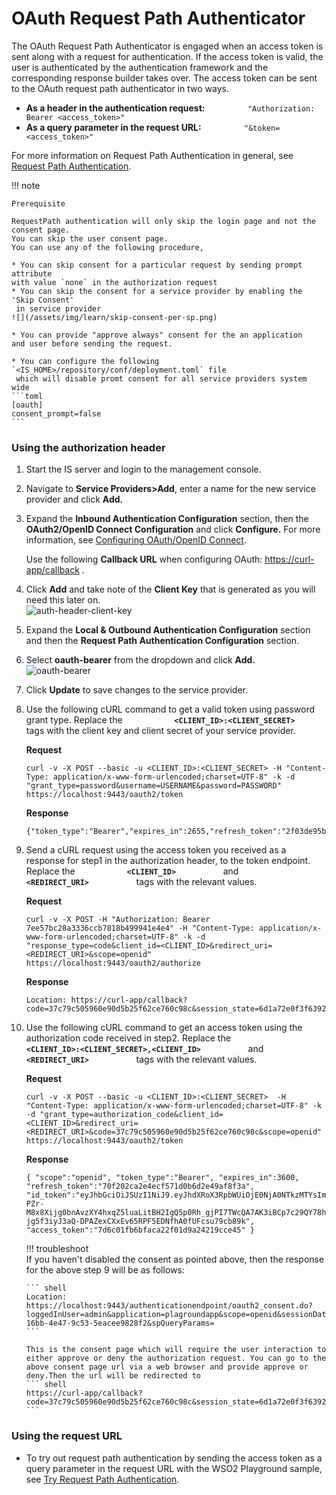 # OAuth Request Path Authenticator

The OAuth Request Path Authenticator is engaged when an access token is
sent along with a request for authentication. If the access token is
valid, the user is authenticated by the authentication framework and the
corresponding response builder takes over. The access token can be sent
to the OAuth request path authenticator in two ways.

-   **As a header in the authentication request:**
    `          "Authorization: Bearer <access_token>"         `
-   **As a query parameter in the request URL:**
    `          "&token=<access_token>"         `

For more information on Request Path Authentication in general, see
[Request Path Authentication](../../learn/request-path-authentication).

!!! note
    
    Prerequisite
    
    RequestPath authentication will only skip the login page and not the consent page.
    You can skip the user consent page. 
    You can use any of the following procedure,
    
    * You can skip consent for a particular request by sending prompt attribute 
    with value `none` in the authorization request
    * You can skip the consent for a service provider by enabling the 'Skip Consent'
     in service provider
    ![](/assets/img/learn/skip-consent-per-sp.png)

    * You can provide "approve always" consent for the an application
    and user before sending the request.
    
    * You can configure the following `<IS_HOME>/repository/conf/deployment.toml` file
     which will disable promt consent for all service providers system wide
    ```toml
    [oauth]
    consent_prompt=false
    ```
    
### Using the authorization header

1.  Start the IS server and login to the management console.
2.  Navigate to **Service Providers\>Add**, enter a name for the new
    service provider and click **Add.**
3.  Expand the **Inbound Authentication Configuration** section, then
    the **OAuth2/OpenID Connect Configuration** and click **Configure.**
    For more information, see [Configuring OAuth/OpenID
    Connect](../../learn/configuring-oauth2-openid-connect-single-sign-on).

    Use the following **Callback URL** when configuring OAuth:
    [https://curl-app/callback](https://www.google.com/url?q=https%3A%2F%2Fcurl-app%2Fcallback&sa=D&sntz=1&usg=AFQjCNFg_ALm4TWPOaAI9WC2YYeVsjmcZA)
    .

4.  Click **Add** and take note of the **Client Key** that is generated
    as you will need this later on.  
    ![auth-header-client-key](../assets/img/using-wso2-identity-server/auth-header-client-key.png)
5.  Expand the **Local & Outbound Authentication Configuration** section
    and then the **Request Path Authentication Configuration** section.
6.  Select **oauth-bearer** from the dropdown and click **Add.**  
    ![oauth-bearer](../assets/img/using-wso2-identity-server/oauth-bearer.png)
7.  Click **Update** to save changes to the service provider.

8.  Use the following cURL command to get a valid token using password
    grant type. Replace the
    **`            <CLIENT_ID>:<CLIENT_SECRET>           `** tags with
    the client key and client secret of your service provider.

    **Request**

    ``` shell
    curl -v -X POST --basic -u <CLIENT_ID>:<CLIENT_SECRET> -H "Content-Type: application/x-www-form-urlencoded;charset=UTF-8" -k -d "grant_type=password&username=USERNAME&password=PASSWORD" https://localhost:9443/oauth2/token
    ```

    **Response**

    ``` shell
    {"token_type":"Bearer","expires_in":2655,"refresh_token":"2f03de95b8e196f78c94d07c23c9ef0a","access_token":"7ee57bc28a3336ccb7818b499941e4e4"}
    ```

9.  Send a cURL request using the access token you received as a
    response for step1 in the authorization header, to the token
    endpoint. Replace the **`            <CLIENT_ID>           `** and
    **`            <REDIRECT_URI>           `** tags with the relevant
    values.

    **Request**

    ``` shell
    curl -v -X POST -H "Authorization: Bearer 7ee57bc28a3336ccb7818b499941e4e4" -H "Content-Type: application/x-www-form-urlencoded;charset=UTF-8" -k -d "response_type=code&client_id=<CLIENT_ID>&redirect_uri=<REDIRECT_URI>&scope=openid"  https://localhost:9443/oauth2/authorize
    ```

    **Response**

    ``` shell
    Location: https://curl-app/callback?code=37c79c505960e90d5b25f62ce760c98c&session_state=6d1a72e0f3f6392d6648ec5e6ed0
    ```

10. Use the following cURL command to get an access token using the
    authorization code received in step2. Replace the
    **`            <CLIENT_ID>:<CLIENT_SECRET>,<CLIENT_ID>           `**
    and **`            <REDIRECT_URI>           `** tags with the
    relevant values.

      

    **Request**

    ``` shell
    curl -v -X POST --basic -u <CLIENT_ID>:<CLIENT_SECRET>  -H "Content-Type: application/x-www-form-urlencoded;charset=UTF-8" -k -d "grant_type=authorization_code&client_id=<CLIENT_ID>&redirect_uri=<REDIRECT_URI>&code=37c79c505960e90d5b25f62ce760c98c&scope=openid" https://localhost:9443/oauth2/token
    ```

    **Response**

    ``` shell
    { "scope":"openid", "token_type":"Bearer", "expires_in":3600, "refresh_token":"70f202ca2e4ecf571d0b6d2e49af8f3a", "id_token":"eyJhbGciOiJSUzI1NiJ9.eyJhdXRoX3RpbWUiOjE0NjA0NTkzMTYsImV4cCI6MTQ2MDQ2MjkxNiwic3ViIjoiYWRtaW4iLCJhenAiOiJlN2VrQldVTVBITnFTNU5WQmhxNGhmNWZqMkVhIiwiYXRfaGFzaCI6IkhCWFVKQW50LWFMV3JxQlZJcTFoV2ciLCJhdWQiOlsiZTdla0JXVU1QSE5xUzVOVkJocTRoZjVmajJFYSJdLCJpc3MiOiJodHRwczpcL1wvbG9jYWxob3N0Ojk0NDNcL29hdXRoMlwvdG9rZW4iLCJpYXQiOjE0NjA0NTkzMTZ9.PiqVn7B2vuICHmodnn9udjQrvGqRR-PZr-M8x8Xijg0bnAvzXY4hxqZ5luaLitBH2IgQ5p0Rh_gjPI7TWcQA7AK3iBCp7c29QY78hSSqt38_iG5bC0MYWoluH-jg5f3iyJ3aQ-DPAZexCXxEv65RPF5EDNfhA0fUFcsu79cb89k", "access_token":"7d6c01fb6bfaca22f01d9a24219cce45" }
    ```

    !!! troubleshoot  
        If you haven't disabled the consent as pointed above, then the response
        for the above step 9 will be as follows:
    
        ``` shell
        Location: https://localhost:9443/authenticationendpoint/oauth2_consent.do?loggedInUser=admin&application=plagroundapp&scope=openid&sessionDataKeyConsent=a14f4a5d-16bb-4e47-9c53-5eacee9828f2&spQueryParams=
        ```
    
        This is the consent page which will require the user interaction to
        either approve or deny the authorization request. You can go to the
        above consent page url via a web browser and provide approve or
        deny.Then the url will be redirected to
        ``` shell
        https://curl-app/callback?code=37c79c505960e90d5b25f62ce760c98c&session_state=6d1a72e0f3f6392d6648ec5e6ed0
        ```
        
### Using the request URL

-   To try out request path authentication by sending the access token
    as a query parameter in the request URL with the WSO2 Playground
    sample, see [Try Request Path
    Authentication](../../learn/try-request-path-authentication).
